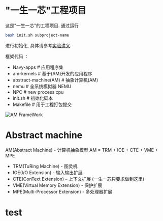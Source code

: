 # "一生一芯"工程项目

这是"一生一芯"的工程项目. 通过运行
```bash
bash init.sh subproject-name
```
进行初始化, 具体请参考[实验讲义][lecture note].

[lecture note]: https://docs.ysyx.org/schedule.html

框架代码 ：
- Navy-apps                 # 应用程序集 
- am-kernels                # 基于(AM)开发的应用程序 
- abstract-machine(AM)      # 抽象计算机(AM)
- nemu                      # 全系统模拟器 NEMU
- NPC                       # new process cpu
- init.sh                   # 初始化脚本
- Makefile                  # 用于工程打包提交




![AM FrameWork](./Slides%26Image/image/abstract-machine-framwork.jpg)

# Abstract machine 
AM(Abstract Machine) - 计算机抽象模型
AM = TRM + IOE + CTE + VME + MPE 
- TRM(TuRing Machine) - 图灵机 
- IOE(I/O Extension) - 输入输出扩展 
- CTE(ConText Extension) – 上下文扩展 (一生一芯只要求做到这里) 
- VME(Virtual Memory Extension) - 保护扩展 
- MPE(Multi-Processor Extension) - 多处理器扩展

# test

